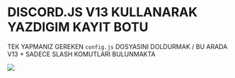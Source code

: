 # DISCORD.JS V13 KULLANARAK YAZDIGIM KAYIT BOTU
TEK YAPMANIZ GEREKEN <code>config.js</code> DOSYASINI DOLDURMAK / BU ARADA V13 + SADECE SLASH KOMUTLARI BULUNMAKTA


<img src="https://cdn.discordapp.com/attachments/814960684705513482/854475799335534592/standard.gif">
